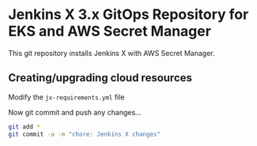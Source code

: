 # Jenkins X 3.x GitOps Repository for EKS and AWS Secret Manager



This git repository installs Jenkins X with AWS Secret Manager.

## Creating/upgrading cloud resources

Modify the `jx-requirements.yml` file

Now git commit and push any changes...

```bash 
git add *
git commit -a -m "chore: Jenkins X changes"
```

